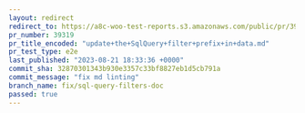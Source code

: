 ```yaml
---
layout: redirect
redirect_to: https://a8c-woo-test-reports.s3.amazonaws.com/public/pr/39319/e2e/index.html
pr_number: 39319
pr_title_encoded: "update+the+SqlQuery+filter+prefix+in+data.md"
pr_test_type: e2e
last_published: "2023-08-21 18:33:36 +0000"
commit_sha: 32870301343b930e3357c33bf8827eb1d5cb791a
commit_message: "fix md linting"
branch_name: fix/sql-query-filters-doc
passed: true
---
```

